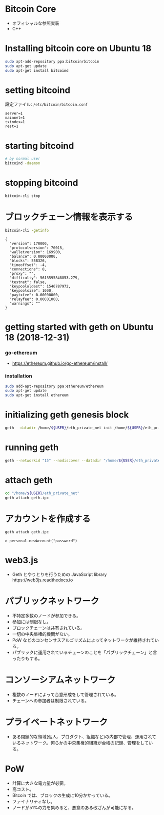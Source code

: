 # Bitcoin Core

- オフィシャルな参照実装
- C++

# Installing bitcoin core on Ubuntu 18

```bash
sudo apt-add-repository ppa:bitcoin/bitcoin
sudo apt-get update
sudo apt-get install bitcoind
```

# setting bitcoind

設定ファイル: `/etc/bitcoin/bitcoin.conf`

```
server=1
mainnet=1
txindex=1
rest=1
```

# starting bitcoind

```bash
# by normal user
bitcoind -daemon
```

# stopping bitcoind

```bash
bitcoin-cli stop
```

# ブロックチェーン情報を表示する

```bash
bitcoin-cli -getinfo
```
```
{
  "version": 170000,
  "protocolversion": 70015,
  "walletversion": 169900,
  "balance": 0.00000000,
  "blocks": 558326,
  "timeoffset": -4,
  "connections": 8,
  "proxy": "",
  "difficulty": 5618595848853.279,
  "testnet": false,
  "keypoololdest": 1546787972,
  "keypoolsize": 1000,
  "paytxfee": 0.00000000,
  "relayfee": 0.00001000,
  "warnings": ""
}
```

# getting started with geth on Ubuntu 18 (2018-12-31)

### go-ethereum

* https://ethereum.github.io/go-ethereum/install/

### installation

```bash
sudo add-apt-repository ppa:ethereum/ethereum
sudo apt-get update
sudo apt-get install ethereum
```

# initializing geth genesis block

```bash
geth --datadir /home/${USER}/eth_private_net init /home/${USER}/eth_private_net/myGenesis.json
```

# running geth

```bash
geth --networkid "15" --nodiscover --datadir "/home/${USER}/eth_private_net" console 2>> /home/${USER}/eth_private_net/geth_err.log
```

# attach geth

```bash
cd "/home/${USER}/eth_private_net"
geth attach geth.ipc
```

# アカウントを作成する

```bash
geth attach geth.ipc
```

```geth
> personal.newAccount("password")
```

# web3.js

* Geth とやりとりを行うための JavaScript library https://web3js.readthedocs.io

# パブリックネットワーク

* 不特定多数のノードが参加できる。
* 参加には制限なし。
* ブロックチェーンは共有されている。
* 一切の中央集権的機関がない。
* PoW などのコンセンサスアルゴリズムによってネットワークが維持されている。
* パブリックに運用されているチェーンのことを「パブリックチェーン」と言ったりもする。

# コンソーシアムネットワーク

* 複数のノードによって合意形成をして管理されている。
* チェーンへの参加者は制限されている。

# プライベートネットワーク

* ある閉鎖的な領域(個人、プロダクト、組織など)の内部で管理、運用されているネットワーク。何らかの中央集権的組織が台帳の記録、管理をしている。

# PoW

* 計算に大きな電力量が必要。
* 高コスト。
* Bitcoin では、ブロックの生成に10分かかっている。
* ファイナリティなし。
* ノードが51%の力を集めると、悪意のある改ざんが可能になる。
